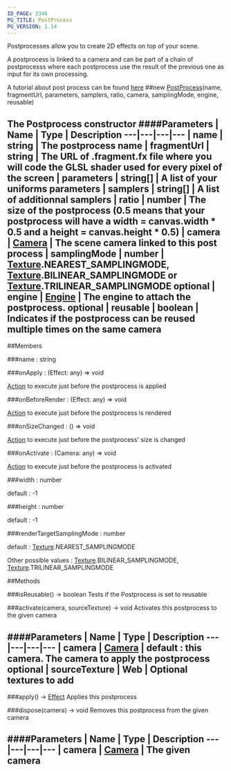 ```yaml
---
ID_PAGE: 3346
PG_TITLE: PostProcess
PG_VERSION: 1.14
---
```


Postprocesses allow you to create 2D effects on top of your scene.

A postprocess is linked to a camera and can be part of a chain of postprocesss where each postprocess use the result of the previous one as input for its own processing.

A tutorial about post process can be found [here](https://github.com/BabylonJS/Babylon.js/wiki/How-to-use-postprocesses)
##new [PostProcess](page.php?p=3346)(name, fragmentUrl, parameters, samplers, ratio, camera, samplingMode, engine, reusable)

The Postprocess constructor
####Parameters
 | Name | Type | Description
---|---|---|---
 | name | string | The postprocess name
 | fragmentUrl | string | The URL of .fragment.fx file where you will code the GLSL shader used for every pixel of the screen
 | parameters | string[] | A list of your uniforms parameters
 | samplers | string[] | A list of additionnal samplers
 | ratio | number | The size of the postprocess (0.5 means that your postprocess will have a width = canvas.width * 0.5 and a height = canvas.height * 0.5)
 | camera | [Camera](page.php?p=3249) | The scene camera linked to this post process
 | samplingMode | number | [Texture](page.php?p=3319).NEAREST_SAMPLINGMODE, [Texture](page.php?p=3319).BILINEAR_SAMPLINGMODE or [Texture](page.php?p=3319).TRILINEAR_SAMPLINGMODE
optional | engine | [Engine](page.php?p=3247) | The engine to attach the postprocess.
optional | reusable | boolean | Indicates if the postprocess can be reused multiple times on the same camera
---

##Members

###name : string


###onApply : (Effect: any) =&gt; void

 [Action](page.php?p=3275) to execute just before the postprocess is applied

###onBeforeRender : (Effect: any) =&gt; void

 [Action](page.php?p=3275) to execute just before the postprocess is rendered

###onSizeChanged : () =&gt; void

 [Action](page.php?p=3275) to execute just before the postprocess' size is changed

###onActivate : (Camera: any) =&gt; void

 [Action](page.php?p=3275) to execute just before the postprocess is activated

###width : number


default : -1

###height : number


default : -1

###renderTargetSamplingMode : number


default : [Texture](page.php?p=3319).NEAREST_SAMPLINGMODE

Other possible values : [Texture](page.php?p=3319).BILINEAR_SAMPLINGMODE, [Texture](page.php?p=3319).TRILINEAR_SAMPLINGMODE



##Methods

###isReusable() &rarr; boolean
Tests if the Postprocess is set to reusable


###activate(camera, sourceTexture) &rarr; void
Activates this postprocess to the given camera

####Parameters
 | Name | Type | Description
---|---|---|---
 | camera | [Camera](page.php?p=3249) | default : this camera. The camera to apply the postprocess
optional | sourceTexture | Web | Optional textures to add
---

###apply() &rarr; [Effect](page.php?p=3311)
Applies this postprocess


###dispose(camera) &rarr; void
Removes this postprocess from the given camera

####Parameters
 | Name | Type | Description
---|---|---|---
 | camera | [Camera](page.php?p=3249) | The given camera
---
